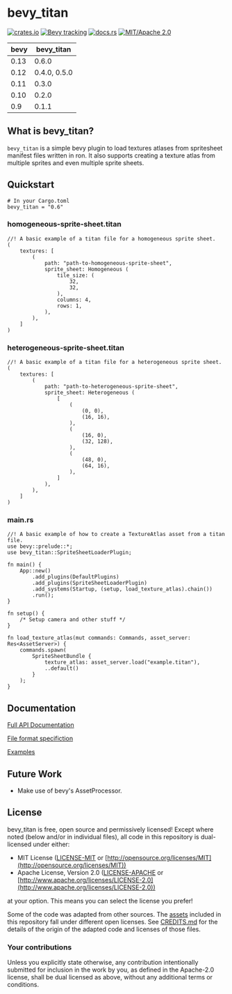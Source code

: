 # bevy_titan

[![crates.io](https://img.shields.io/crates/v/bevy_titan)](https://crates.io/crates/bevy_titan)
[![Bevy tracking](https://img.shields.io/badge/Bevy%20tracking-released%20version-lightblue)](https://github.com/bevyengine/bevy/blob/main/docs/plugins_guidelines.md#main-branch-tracking)
[![docs.rs](https://docs.rs/bevy_titan/badge.svg)](https://docs.rs/bevy_titan)
[![MIT/Apache 2.0](https://img.shields.io/badge/license-MIT%2FApache-blue.svg)](https://github.com/bevyengine/bevy#license)

| bevy | bevy_titan   |
|------|--------------|
| 0.13 | 0.6.0        |
| 0.12 | 0.4.0, 0.5.0 |
| 0.11 | 0.3.0        |
| 0.10 | 0.2.0        |
| 0.9  | 0.1.1        |

## What is bevy_titan?

`bevy_titan` is a simple bevy plugin to load textures atlases from spritesheet manifest files written in ron.
It also supports creating a texture atlas from multiple sprites and even multiple sprite sheets.

## Quickstart


```toml, ignore
# In your Cargo.toml
bevy_titan = "0.6"
```

### homogeneous-sprite-sheet.titan
```rust, ignore
//! A basic example of a titan file for a homogeneous sprite sheet.
(
    textures: [
        (
            path: "path-to-homogeneous-sprite-sheet",
            sprite_sheet: Homogeneous (
                tile_size: (
                    32,
                    32,
                ),
                columns: 4,
                rows: 1,
            ),
        ),
    ]
)
```

### heterogeneous-sprite-sheet.titan
```rust, ignore
//! A basic example of a titan file for a heterogeneous sprite sheet.
(
    textures: [
        (
            path: "path-to-heterogeneous-sprite-sheet",
            sprite_sheet: Heterogeneous (
                [
                    (
                        (0, 0),
                        (16, 16),
                    ),
                    (
                        (16, 0),
                        (32, 128),
                    ),
                    (
                        (48, 0),
                        (64, 16),
                    ),
                ]
            ),
        ),
    ]
)
```

### main.rs
```rust, ignore
//! A basic example of how to create a TextureAtlas asset from a titan file.
use bevy::prelude::*;
use bevy_titan::SpriteSheetLoaderPlugin;

fn main() {
    App::new()
        .add_plugins(DefaultPlugins)
        .add_plugins(SpriteSheetLoaderPlugin)
        .add_systems(Startup, (setup, load_texture_atlas).chain())
        .run();
}

fn setup() {
    /* Setup camera and other stuff */
}

fn load_texture_atlas(mut commands: Commands, asset_server: Res<AssetServer>) {
    commands.spawn(
        SpriteSheetBundle {
            texture_atlas: asset_server.load("example.titan"),
            ..default()
        }
    );
}
```

## Documentation

[Full API Documentation](https://docs.rs/bevy_titan)

[File format specifiction](https://github.com/KirmesBude/bevy_titan/blob/main/docs/FileFormatSpecification.md)

[Examples](https://github.com/KirmesBude/bevy_titan/tree/main/examples)

## Future Work

* Make use of bevy's AssetProcessor.

## License

bevy_titan is free, open source and permissively licensed!
Except where noted (below and/or in individual files), all code in this repository is dual-licensed under either:

* MIT License ([LICENSE-MIT](https://github.com/KirmesBude/bevy_titan/blob/main/LICENSE-MIT) or [http://opensource.org/licenses/MIT](http://opensource.org/licenses/MIT))
* Apache License, Version 2.0 ([LICENSE-APACHE](https://github.com/KirmesBude/bevy_titan/blob/main/LICENSE-APACHE) or [http://www.apache.org/licenses/LICENSE-2.0](http://www.apache.org/licenses/LICENSE-2.0))

at your option.
This means you can select the license you prefer!

Some of the code was adapted from other sources.
The [assets](https://github.com/KirmesBude/bevy_titan/tree/main/assets) included in this repository fall under different open licenses.
See [CREDITS.md](https://github.com/KirmesBude/bevy_titan/blob/main/CREDITS.md) for the details of the origin of the adapted code and licenses of those files.

### Your contributions

Unless you explicitly state otherwise,
any contribution intentionally submitted for inclusion in the work by you,
as defined in the Apache-2.0 license,
shall be dual licensed as above,
without any additional terms or conditions.
